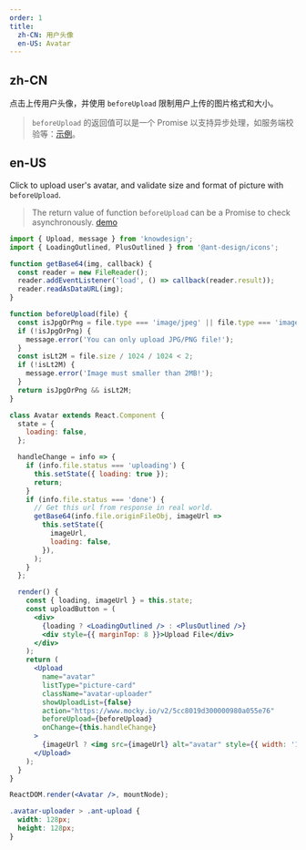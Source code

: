 ```yaml
---
order: 1
title:
  zh-CN: 用户头像
  en-US: Avatar
---
```


## zh-CN

点击上传用户头像，并使用 `beforeUpload` 限制用户上传的图片格式和大小。

> `beforeUpload` 的返回值可以是一个 Promise 以支持异步处理，如服务端校验等：[示例](https://upload-react-component.vercel.app/demo/before-upload#beforeupload)。

## en-US

Click to upload user's avatar, and validate size and format of picture with `beforeUpload`.

> The return value of function `beforeUpload` can be a Promise to check asynchronously. [demo](https://upload-react-component.vercel.app/demo/before-upload#beforeupload)

```jsx
import { Upload, message } from 'knowdesign';
import { LoadingOutlined, PlusOutlined } from '@ant-design/icons';

function getBase64(img, callback) {
  const reader = new FileReader();
  reader.addEventListener('load', () => callback(reader.result));
  reader.readAsDataURL(img);
}

function beforeUpload(file) {
  const isJpgOrPng = file.type === 'image/jpeg' || file.type === 'image/png';
  if (!isJpgOrPng) {
    message.error('You can only upload JPG/PNG file!');
  }
  const isLt2M = file.size / 1024 / 1024 < 2;
  if (!isLt2M) {
    message.error('Image must smaller than 2MB!');
  }
  return isJpgOrPng && isLt2M;
}

class Avatar extends React.Component {
  state = {
    loading: false,
  };

  handleChange = info => {
    if (info.file.status === 'uploading') {
      this.setState({ loading: true });
      return;
    }
    if (info.file.status === 'done') {
      // Get this url from response in real world.
      getBase64(info.file.originFileObj, imageUrl =>
        this.setState({
          imageUrl,
          loading: false,
        }),
      );
    }
  };

  render() {
    const { loading, imageUrl } = this.state;
    const uploadButton = (
      <div>
        {loading ? <LoadingOutlined /> : <PlusOutlined />}
        <div style={{ marginTop: 8 }}>Upload File</div>
      </div>
    );
    return (
      <Upload
        name="avatar"
        listType="picture-card"
        className="avatar-uploader"
        showUploadList={false}
        action="https://www.mocky.io/v2/5cc8019d300000980a055e76"
        beforeUpload={beforeUpload}
        onChange={this.handleChange}
      >
        {imageUrl ? <img src={imageUrl} alt="avatar" style={{ width: '100%' }} /> : uploadButton}
      </Upload>
    );
  }
}

ReactDOM.render(<Avatar />, mountNode);
```

```css
.avatar-uploader > .ant-upload {
  width: 128px;
  height: 128px;
}
```
